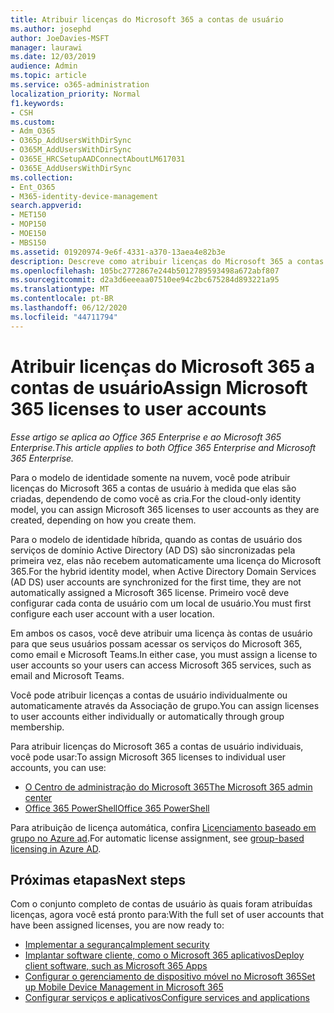 ```yaml
---
title: Atribuir licenças do Microsoft 365 a contas de usuário
ms.author: josephd
author: JoeDavies-MSFT
manager: laurawi
ms.date: 12/03/2019
audience: Admin
ms.topic: article
ms.service: o365-administration
localization_priority: Normal
f1.keywords:
- CSH
ms.custom:
- Adm_O365
- O365p_AddUsersWithDirSync
- O365M_AddUsersWithDirSync
- O365E_HRCSetupAADConnectAboutLM617031
- O365E_AddUsersWithDirSync
ms.collection:
- Ent_O365
- M365-identity-device-management
search.appverid:
- MET150
- MOP150
- MOE150
- MBS150
ms.assetid: 01920974-9e6f-4331-a370-13aea4e82b3e
description: Descreve como atribuir licenças do Microsoft 365 a contas de usuário, individualmente ou com base na associação de grupo.
ms.openlocfilehash: 105bc2772867e244b5012789593498a672abf807
ms.sourcegitcommit: d2a3d6eeeaa07510ee94c2bc675284d893221a95
ms.translationtype: MT
ms.contentlocale: pt-BR
ms.lasthandoff: 06/12/2020
ms.locfileid: "44711794"
---
```

# <a name="assign-microsoft-365-licenses-to-user-accounts"></a><span data-ttu-id="7fb9a-103">Atribuir licenças do Microsoft 365 a contas de usuário</span><span class="sxs-lookup"><span data-stu-id="7fb9a-103">Assign Microsoft 365 licenses to user accounts</span></span>

<span data-ttu-id="7fb9a-104">*Esse artigo se aplica ao Office 365 Enterprise e ao Microsoft 365 Enterprise.*</span><span class="sxs-lookup"><span data-stu-id="7fb9a-104">*This article applies to both Office 365 Enterprise and Microsoft 365 Enterprise.*</span></span>

<span data-ttu-id="7fb9a-105">Para o modelo de identidade somente na nuvem, você pode atribuir licenças do Microsoft 365 a contas de usuário à medida que elas são criadas, dependendo de como você as cria.</span><span class="sxs-lookup"><span data-stu-id="7fb9a-105">For the cloud-only identity model, you can assign Microsoft 365 licenses to user accounts as they are created, depending on how you create them.</span></span>

<span data-ttu-id="7fb9a-106">Para o modelo de identidade híbrida, quando as contas de usuário dos serviços de domínio Active Directory (AD DS) são sincronizadas pela primeira vez, elas não recebem automaticamente uma licença do Microsoft 365.</span><span class="sxs-lookup"><span data-stu-id="7fb9a-106">For the hybrid identity model, when Active Directory Domain Services (AD DS) user accounts are synchronized for the first time, they are not automatically assigned a Microsoft 365 license.</span></span> <span data-ttu-id="7fb9a-107">Primeiro você deve configurar cada conta de usuário com um local de usuário.</span><span class="sxs-lookup"><span data-stu-id="7fb9a-107">You must first configure each user account with a user location.</span></span>

<span data-ttu-id="7fb9a-108">Em ambos os casos, você deve atribuir uma licença às contas de usuário para que seus usuários possam acessar os serviços do Microsoft 365, como email e Microsoft Teams.</span><span class="sxs-lookup"><span data-stu-id="7fb9a-108">In either case, you must assign a license to user accounts so your users can access Microsoft 365 services, such as email and Microsoft Teams.</span></span>

<span data-ttu-id="7fb9a-109">Você pode atribuir licenças a contas de usuário individualmente ou automaticamente através da Associação de grupo.</span><span class="sxs-lookup"><span data-stu-id="7fb9a-109">You can assign licenses to user accounts either individually or automatically through group membership.</span></span>

<span data-ttu-id="7fb9a-110">Para atribuir licenças do Microsoft 365 a contas de usuário individuais, você pode usar:</span><span class="sxs-lookup"><span data-stu-id="7fb9a-110">To assign Microsoft 365 licenses to individual user accounts, you can use:</span></span>

- [<span data-ttu-id="7fb9a-111">O Centro de administração do Microsoft 365</span><span class="sxs-lookup"><span data-stu-id="7fb9a-111">The Microsoft 365 admin center</span></span>](https://docs.microsoft.com/office365/admin/subscriptions-and-billing/assign-licenses-to-users)
- [<span data-ttu-id="7fb9a-112">Office 365 PowerShell</span><span class="sxs-lookup"><span data-stu-id="7fb9a-112">Office 365 PowerShell</span></span>](https://docs.microsoft.com/office365/enterprise/powershell/assign-licenses-to-user-accounts-with-office-365-powershell)

<span data-ttu-id="7fb9a-113">Para atribuição de licença automática, confira [Licenciamento baseado em grupo no Azure ad](https://docs.microsoft.com/azure/active-directory/fundamentals/active-directory-licensing-whatis-azure-portal).</span><span class="sxs-lookup"><span data-stu-id="7fb9a-113">For automatic license assignment, see [group-based licensing in Azure AD](https://docs.microsoft.com/azure/active-directory/fundamentals/active-directory-licensing-whatis-azure-portal).</span></span>

## <a name="next-steps"></a><span data-ttu-id="7fb9a-114">Próximas etapas</span><span class="sxs-lookup"><span data-stu-id="7fb9a-114">Next steps</span></span>

<span data-ttu-id="7fb9a-115">Com o conjunto completo de contas de usuário às quais foram atribuídas licenças, agora você está pronto para:</span><span class="sxs-lookup"><span data-stu-id="7fb9a-115">With the full set of user accounts that have been assigned licenses, you are now ready to:</span></span>

- [<span data-ttu-id="7fb9a-116">Implementar a segurança</span><span class="sxs-lookup"><span data-stu-id="7fb9a-116">Implement security</span></span>](https://docs.microsoft.com/microsoft-365/security/office-365-security/security-roadmap)
- [<span data-ttu-id="7fb9a-117">Implantar software cliente, como o Microsoft 365 aplicativos</span><span class="sxs-lookup"><span data-stu-id="7fb9a-117">Deploy client software, such as Microsoft 365 Apps</span></span>](https://docs.microsoft.com/DeployOffice/deployment-guide-microsoft-365-apps)
- [<span data-ttu-id="7fb9a-118">Configurar o gerenciamento de dispositivo móvel no Microsoft 365</span><span class="sxs-lookup"><span data-stu-id="7fb9a-118">Set up Mobile Device Management in Microsoft 365</span></span>](https://support.office.com/article/set-up-mobile-device-management-mdm-in-office-365-dd892318-bc44-4eb1-af00-9db5430be3cd)
- [<span data-ttu-id="7fb9a-119">Configurar serviços e aplicativos</span><span class="sxs-lookup"><span data-stu-id="7fb9a-119">Configure services and applications</span></span>](configure-services-and-applications.md)
